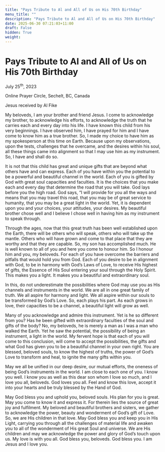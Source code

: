 ```yaml
---
title: "Pays Tribute to Al and All of Us on His 70th Birthday"
menu_title: ""
description: "Pays Tribute to Al and All of Us on His 70th Birthday"
date: 2025-06-30 07:21:03+11:00
draft: False
hidden: True
weight:
---
```

# Pays Tribute to Al and All of Us on His 70th Birthday

July 25<sup>th</sup>, 2023

Online Prayer Circle, Sechelt, BC, Canada

Jesus received by Al Fike

My beloveds, I am your brother and friend Jesus. I come to acknowledge my brother, to acknowledge his efforts, to acknowledge the truth that he carries each and every day into his life. I have known this child from his very beginnings. I have observed him, I have prayed for him and I have come to know him as a true brother. So, I made my choice to have him as my spokesperson at this time on Earth. Because upon my observations, upon the tests, challenges that he overcame, and the desires within his soul, all these things came into alignment so that I may use him as my instrument. So, I have and shall do so.

It is not that this child has great and unique gifts that are beyond what others have and can express. Each of you have within you the potential to be a powerful and beautiful channel in the world. Each of you is gifted by God with great soul capacities and faculties. It is the choices that you make each and every day that determine the road that you will take. God lays before you the high road. God says, “I will provide for you all the ways and means that you may travel this road, that you may be of great service to humanity, that you may be a great light in the world. Yet, it is dependent upon you and your choices, your attitudes, your desires. My beautiful brother chose well and I believe I chose well in having him as my instrument to speak through.

Through the ages, now that this great truth has been well established upon the Earth, there will be others who will speak, others who will take up the mantle. Others who will have grown and come to that place that they are worthy and that they are capable. So, my son has accomplished much. He is well known to all of you and here you come to honour him. So I honour him and you, my beloveds. For each of you have overcome the barriers and pitfalls that would hold you from God. Each of you desire to be in alignment with God, to be in harmony with God’s Laws of Love, to receive His highest of gifts, the Essence of His Soul entering your soul through the Holy Spirit. This makes you a light. It makes you a beautiful and extraordinary soul.

In this, do not underestimate the possibilities where God may use you as His channels and instruments in the world. We are all in one great family of truth. We all aspire for harmony and light. We all aspire within our souls to be transformed by God’s Love. So, each plays his part. As each grows in love, their capacities to be a channel, a beautiful light will grow as well.

Many of you acknowledge and admire this instrument. Yet is he so different from you? Has he been gifted with extraordinary faculties of the soul and gifts of the body? No, my beloveds, he is merely a man as I was a man who walked the Earth. Yet he saw the potential, the possibility of being an instrument, a light in the world. My fervent hope is that each of you will come to this conclusion, will come to accept the possibilities, the gifts and what God has given you to be a beautiful channel in your own right. You are blessed, beloved souls, to know the highest of truths, the power of God’s Love to transform and heal, to ignite the many gifts within you.

May we all be unified in our deep desire, our mutual efforts, the oneness of being God’s instruments in the world. I am close to each one of you. I know you well. I know you as well as this dear son whom I love so much, and I love you all, beloveds. God loves you all. Feel and know this love, accept it into your hearts and be truly blessed by the Hand of God.

May God bless you and uphold you, beloved souls. His plan for you is great. May you come to know it and express it. For therein lies the source of great joy and fulfilment. My beloved and beautiful brothers and sisters, we gather to acknowledge the power, beauty and wonderment of God’s gift of Love. So, we are His children in that love. May God bless you and keep you in His Light, carrying you through all the challenges of material life and awaken you to all of the wonderment of His great Soul and universe. We are His children and may we acknowledge the power and glory of God’s touch upon us. My love is with you all. God bless you, beloveds. God bless you. I am Jesus and I love you.
